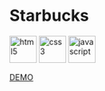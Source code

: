 # Starbucks
<span>
    <img src="https://simpleicons.org/icons/html5.svg" alt="html5" width="48" />
    <img src="https://simpleicons.org/icons/css3.svg" alt="css3" width="48" />
    <img src="https://simpleicons.org/icons/javascript.svg" alt="javascript" width="48" />
 </span>

[DEMO](https://kind-ride-e4a6b3.netlify.app/)